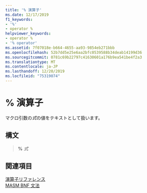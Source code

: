 ```yaml
---
title: '% 演算子'
ms.date: 12/17/2019
f1_keywords:
- '%'
- operator %
helpviewer_keywords:
- operator %
- '% operator'
ms.assetid: 7f07018e-b664-4655-aa93-9854eb271bbb
ms.openlocfilehash: 52b7dd5e25e6aa2bfc0539588b34deab14199d36
ms.sourcegitcommit: 0781c69b22797c41630601a176b9ea541be4f2a3
ms.translationtype: MT
ms.contentlocale: ja-JP
ms.lasthandoff: 12/20/2019
ms.locfileid: "75319074"
---
```

# <a name="operator-"></a>% 演算子

マクロ引数の*式*の値をテキストとして扱います。

## <a name="syntax"></a>構文

> **%** *式*

## <a name="see-also"></a>関連項目

[演算子リファレンス](operators-reference.md)\
[MASM BNF 文法](masm-bnf-grammar.md)
